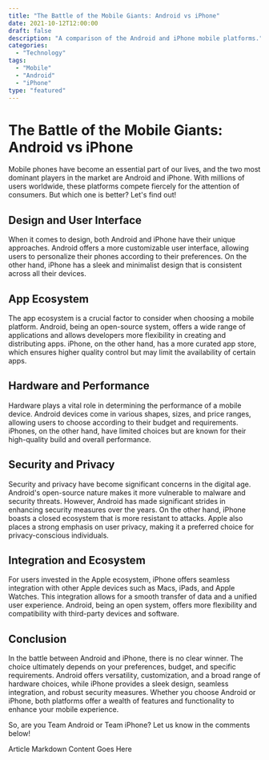 ```yaml
---
title: "The Battle of the Mobile Giants: Android vs iPhone"
date: 2021-10-12T12:00:00
draft: false
description: "A comparison of the Android and iPhone mobile platforms."
categories:
  - "Technology"
tags:
  - "Mobile"
  - "Android"
  - "iPhone"
type: "featured"
---
```


# The Battle of the Mobile Giants: Android vs iPhone

Mobile phones have become an essential part of our lives, and the two most dominant players in the market are Android and iPhone. With millions of users worldwide, these platforms compete fiercely for the attention of consumers. But which one is better? Let's find out!

## Design and User Interface

When it comes to design, both Android and iPhone have their unique approaches. Android offers a more customizable user interface, allowing users to personalize their phones according to their preferences. On the other hand, iPhone has a sleek and minimalist design that is consistent across all their devices.

## App Ecosystem

The app ecosystem is a crucial factor to consider when choosing a mobile platform. Android, being an open-source system, offers a wide range of applications and allows developers more flexibility in creating and distributing apps. iPhone, on the other hand, has a more curated app store, which ensures higher quality control but may limit the availability of certain apps.

## Hardware and Performance

Hardware plays a vital role in determining the performance of a mobile device. Android devices come in various shapes, sizes, and price ranges, allowing users to choose according to their budget and requirements. iPhones, on the other hand, have limited choices but are known for their high-quality build and overall performance.

## Security and Privacy

Security and privacy have become significant concerns in the digital age. Android's open-source nature makes it more vulnerable to malware and security threats. However, Android has made significant strides in enhancing security measures over the years. On the other hand, iPhone boasts a closed ecosystem that is more resistant to attacks. Apple also places a strong emphasis on user privacy, making it a preferred choice for privacy-conscious individuals.

## Integration and Ecosystem

For users invested in the Apple ecosystem, iPhone offers seamless integration with other Apple devices such as Macs, iPads, and Apple Watches. This integration allows for a smooth transfer of data and a unified user experience. Android, being an open system, offers more flexibility and compatibility with third-party devices and software.

## Conclusion

In the battle between Android and iPhone, there is no clear winner. The choice ultimately depends on your preferences, budget, and specific requirements. Android offers versatility, customization, and a broad range of hardware choices, while iPhone provides a sleek design, seamless integration, and robust security measures. Whether you choose Android or iPhone, both platforms offer a wealth of features and functionality to enhance your mobile experience.

So, are you Team Android or Team iPhone? Let us know in the comments below!

Article Markdown Content Goes Here
